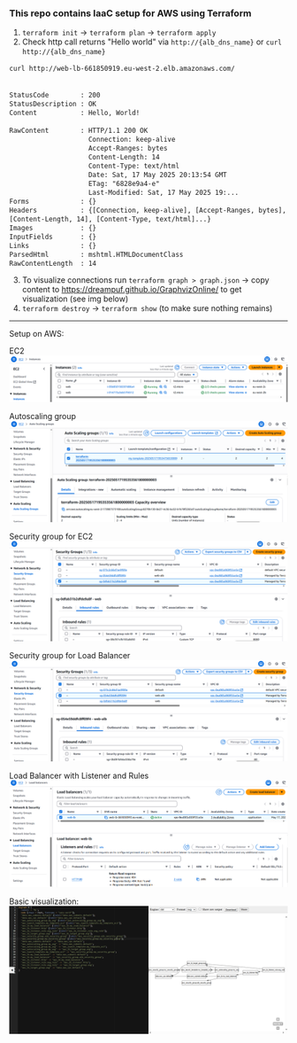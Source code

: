 ### This repo contains IaaC setup for AWS using Terraform

1. `terraform init` -> `terraform plan` -> `terraform apply`
2. Check http call returns "Hello world" via `http://{alb_dns_name}` or `curl http://{alb_dns_name}`
```
curl http://web-lb-661850919.eu-west-2.elb.amazonaws.com/  


StatusCode        : 200
StatusDescription : OK
Content           : Hello, World!

RawContent        : HTTP/1.1 200 OK
                    Connection: keep-alive
                    Accept-Ranges: bytes
                    Content-Length: 14
                    Content-Type: text/html
                    Date: Sat, 17 May 2025 20:13:54 GMT
                    ETag: "6828e9a4-e"
                    Last-Modified: Sat, 17 May 2025 19:...
Forms             : {}
Headers           : {[Connection, keep-alive], [Accept-Ranges, bytes], [Content-Length, 14], [Content-Type, text/html]...}    
Images            : {}
InputFields       : {}
Links             : {}
ParsedHtml        : mshtml.HTMLDocumentClass
RawContentLength  : 14

```
3. To visualize connections run `terraform graph > graph.json` -> copy content to https://dreampuf.github.io/GraphvizOnline/ to get visualization (see img below)
4. `terraform destroy` -> `terraform show` (to make sure nothing remains)

___

Setup on AWS:

EC2
![ec2](readme_img/ec2.png)

Autoscaling group
![autoscaling_group](readme_img/autoscaling_group.png)

Security group for EC2
![sec_group_ec2](readme_img/sec_group_ec2.png)

Security group for Load Balancer
![sec_group_lb](readme_img/sec_group_lb.png)

Load Balancer with Listener and Rules
![load_balancer_listener_rules](readme_img/load_balancer_listener_rules.png)

Basic visualization:
![Graph](readme_img/visualization_1.png)
